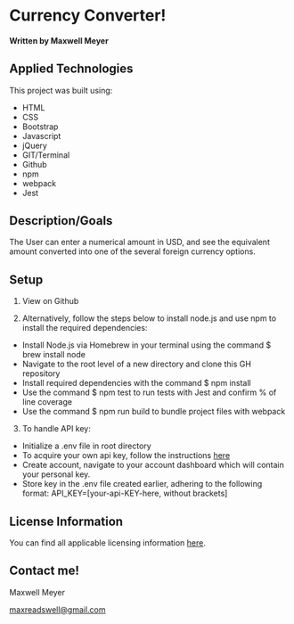 # Currency Converter!

#### Written by Maxwell Meyer

## Applied Technologies

This project was built using:

- HTML
- CSS
- Bootstrap
- Javascript
- jQuery
- GIT/Terminal
- Github
- npm
- webpack
- Jest

## Description/Goals

The User can enter a numerical amount in USD, and see the equivalent amount converted into one of the several foreign currency options.

## Setup

1. View on Github

2. Alternatively, follow the steps below to install node.js and use npm to install the required dependencies:

- Install Node.js via Homebrew in your terminal using the command $ brew install node
- Navigate to the root level of a new directory and clone this GH repository
- Install required dependencies with the command $ npm install
- Use the command $ npm test to run tests with Jest and confirm % of line coverage
- Use the command $ npm run build to bundle project files with webpack

3. To handle API key:

- Initialize a .env file in root directory
- To acquire your own api key, follow the instructions [here](https://www.exchangerate-api.com/)
- Create account, navigate to your account dashboard which will contain your personal key.
- Store key in the .env file created earlier, adhering to the following format:
  API_KEY=[your-api-KEY-here, without brackets]

## License Information

You can find all applicable licensing information [here](https://opensource.org/licenses/MIT).

## Contact me!

Maxwell Meyer

maxreadswell@gmail.com
